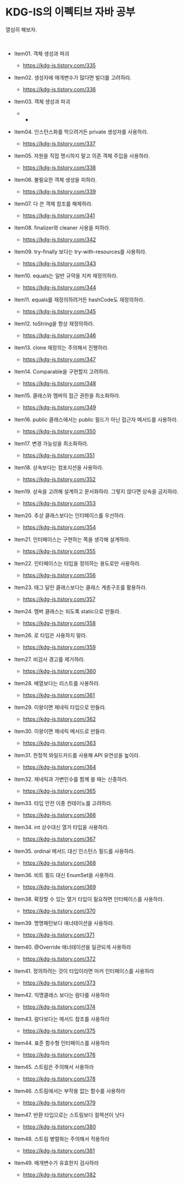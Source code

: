 # KDG-IS의 이펙티브 자바 공부
열심히 해보자.

<br />

- Item01. 객체 생성과 파괴
  - https://kdg-is.tistory.com/335

- Item02. 생성자에 매개변수가 많다면 빌더를 고려하라.
  - https://kdg-is.tistory.com/336

- Item03. 객체 생성과 파괴
  - -

- Item04. 인스턴스화를 막으려거든 private 생성자를 사용하라.
  - https://kdg-is.tistory.com/337

- Item05. 자원을 직접 명시하지 말고 의존 객체 주입을 사용하라.
  - https://kdg-is.tistory.com/338

- Item06. 불필요한 객체 생성을 피하라.
  - https://kdg-is.tistory.com/339

- Item07. 다 쓴 객체 참조를 해제하라.
  - https://kdg-is.tistory.com/341

- Item08. finalizer와 cleaner 사용을 피하라.
  - https://kdg-is.tistory.com/342

- Item09. try-finally 보다는 try-with-resources를 사용하라.
  - https://kdg-is.tistory.com/343

- Item10. equals는 일반 규약을 지켜 재정의하라.
  - https://kdg-is.tistory.com/344

- Item11. equals를 재정의하려거든 hashCode도 재정의하라.
  - https://kdg-is.tistory.com/345

- Item12. toString을 항상 재정의하라.
  - https://kdg-is.tistory.com/346

- Item13. clone 재정의는 주의해서 진행하라.
  - https://kdg-is.tistory.com/347

- Item14. Comparable을 구현할지 고려하라.
  - https://kdg-is.tistory.com/348

- Item15. 클래스와 멤버의 접근 권한을 최소화하라.
  - https://kdg-is.tistory.com/349

- Item16. public 클래스에서는 public 필드가 아닌 접근자 메서드를 사용하라.
  - https://kdg-is.tistory.com/350

- Item17. 변경 가능성을 최소화하라.
  - https://kdg-is.tistory.com/351

- Item18. 상속보다는 컴포지션을 사용하라.
  - https://kdg-is.tistory.com/352

- Item19. 상속을 고려해 설계하고 문서화하라. 그렇지 않다면 상속을 금지하라.
  - https://kdg-is.tistory.com/353

- Item20. 추상 클래스보다는 인터페이스를 우선하라.
  - https://kdg-is.tistory.com/354

- Item21. 인터페이스는 구현하는 쪽을 생각해 설계하라.
  - https://kdg-is.tistory.com/355

- Item22. 인터페이스는 타입을 정의하는 용도로만 사용하라.
  - https://kdg-is.tistory.com/356

- Item23. 태그 달린 클래스보다는 클래스 계층구조를 활용하라.
  - https://kdg-is.tistory.com/357

- Item24. 멤버 클래스는 되도록 static으로 만들라.
  - https://kdg-is.tistory.com/358

- Item26. 로 타입은 사용하지 말라.
  - https://kdg-is.tistory.com/359

- Item27. 비검사 경고를 제거하라.
  - https://kdg-is.tistory.com/360

- Item28. 배열보다는 리스트를 사용하라.
  - https://kdg-is.tistory.com/361

- Item29. 이왕이면 제네릭 타입으로 만들라.
  - https://kdg-is.tistory.com/362

- Item30. 이왕이면 제네릭 메서드로 만들라.
  - https://kdg-is.tistory.com/363

- Item31. 한정적 와일드카드를 사용해 API 유연성을 높이라.
  - https://kdg-is.tistory.com/364

- Item32. 제네릭과 가변인수를 함께 쓸 때는 신중하라.
  - https://kdg-is.tistory.com/365

- Item33. 타입 안전 이종 컨테이노를 고려하라.
  - https://kdg-is.tistory.com/366

- Item34. int 상수대신 열거 타입을 사용하라.
  - https://kdg-is.tistory.com/367

- Item35. ordinal 메서드 대신 인스턴스 필드를 사용하라.
  - https://kdg-is.tistory.com/368

- Item36. 비트 필드 대신 EnumSet을 사용하라.
  - https://kdg-is.tistory.com/369


- Item38. 확장할 수 있는 열거 타입이 필요하면 인터페이스를 사용하라.
  - https://kdg-is.tistory.com/370

- Item39. 명명패턴보다 애너테이션을 사용하라.
  - https://kdg-is.tistory.com/371

- Item40. @Override 애너테이션을 일관되게 사용하라
  - https://kdg-is.tistory.com/372

- Item41. 정의하려는 것이 타입이라면 마커 인터페이스를 사용하라
  - https://kdg-is.tistory.com/373

- Item42. 익명클래스 보다는 람다를 사용하라
  - https://kdg-is.tistory.com/374

- Item43. 람다보다는 메서드 참조를 사용하라
  - https://kdg-is.tistory.com/375

- Item44. 표준 함수형 인터페이스를 사용하라
  - https://kdg-is.tistory.com/376

- Item45. 스트림은 주의해서 사용하라
  - https://kdg-is.tistory.com/378

- Item46. 스트림에서는 부작용 없는 함수를 사용하라
  - https://kdg-is.tistory.com/379

- Item47. 반환 타입으로는 스트림보다 컬렉션이 낫다
  - https://kdg-is.tistory.com/380

- Item48. 스트림 병렬화는 주의해서 적용하라
  - https://kdg-is.tistory.com/381

- Item49. 매개변수가 유효한지 검사하라
  - https://kdg-is.tistory.com/382